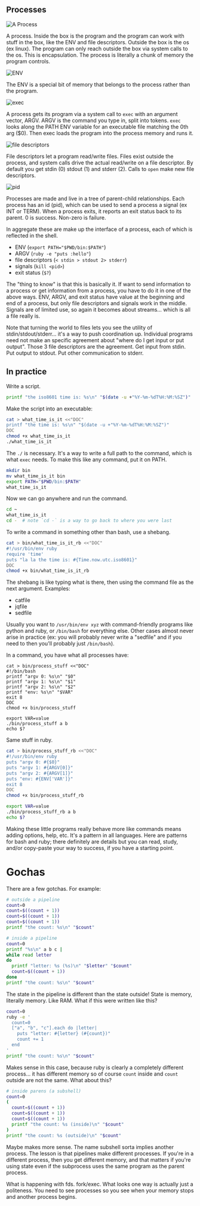 
## Processes

![A Process](images/process-1.jpg)

A process.  Inside the box is the program and the program can work with stuff in the box, like the ENV and file descriptors.  Outside the box is the os (ex linux).  The program can only reach outside the box via system calls to the os.  This is encapsulation.  The process is literally a chunk of memory the program controls.

![ENV](images/process-2-env.jpg)

The ENV is a special bit of memory that belongs to the process rather than the program.

![exec](images/process-3-exec.jpg)

A process gets its program via a system call to `exec` with an argument vector, ARGV.  ARGV is the command you type in, split into tokens.  `exec` looks along the PATH ENV variable for an executable file matching the 0th arg ($0).  Then exec loads the program into the process memory and runs it.

![file descriptors](images/process-3-fds.jpg)

File descriptors let a program read/write files.  Files exist outside the process, and system calls drive the actual read/write on a file descriptor.  By default you get stdin (0) stdout (1) and stderr (2).  Calls to `open` make new file descriptors.

![pid](images/process-5-pid.jpg)

Processes are made and live in a tree of parent-child relationships.  Each process has an id (pid), which can be used to send a process a signal (ex INT or TERM).  When a process exits, it reports an exit status back to its parent.  0 is success.  Non-zero is failure.

In aggregate these are make up the interface of a process, each of which is reflected in the shell.

* ENV (`export PATH="$PWD/bin:$PATH"`)
* ARGV (`ruby -e "puts :hello"`)
* file descriptors (`< stdin > stdout 2> stderr`)
* signals (`kill <pid>`)
* exit status (`$?`)

The "thing to know" is that this is basically it.  If want to send information to a process or get information from a process, you have to do it in one of the above ways.  ENV, ARGV, and exit status have value at the beginning and end of a process, but only file descriptors and signals work in the middle.  Signals are of limited use, so again it becomes about streams... which is all a file really is.

Note that turning the world to files lets you see the utility of stdin/stdout/stderr... it's a way to push coordination up.  Individual programs need not make an specific agreement about "where do I get input or put output".  Those 3 file descriptors are the agreement.  Get input from stdin.  Put output to stdout.  Put other communication to stderr.

## In practice

Write a script.

```bash
printf "the iso8601 time is: %s\n" "$(date -u +"%Y-%m-%dT%H:%M:%SZ")"
```

Make the script into an executable:

```bash
cat > what_time_is_it <<"DOC"
printf "the time is: %s\n" "$(date -u +"%Y-%m-%dT%H:%M:%SZ")"
DOC
chmod +x what_time_is_it
./what_time_is_it
```

The `./` is necessary. It's a way to write a full path to the command, which is what `exec` needs.  To make this like any command, put it on PATH.

```bash
mkdir bin
mv what_time_is_it bin
export PATH="$PWD/bin:$PATH"
what_time_is_it
```

Now we can go anywhere and run the command.

```bash
cd ~
what_time_is_it
cd -  # note `cd -` is a way to go back to where you were last
```

To write a command in something other than bash, use a shebang.

```bash
cat > bin/what_time_is_it_rb <<"DOC"
#!/usr/bin/env ruby
require 'time'
puts "la la the time is: #{Time.now.utc.iso8601}"
DOC
chmod +x bin/what_time_is_it_rb
```

The shebang is like typing what is there, then using the command file as the next argument.  Examples:

* catfile
* jqfile
* sedfile

Usually you want to `/usr/bin/env xyz` with command-friendly programs like python and ruby, or `/bin/bash` for everything else.  Other cases almost never arise in practice (ex: you will probably never write a "sedfile" and if you need to then you'll probably just `/bin/bash`).

In a command, you have what all processes have:

```
cat > bin/process_stuff <<"DOC"
#!/bin/bash
printf "argv 0: %s\n" "$0"
printf "argv 1: %s\n" "$1"
printf "argv 2: %s\n" "$2"
printf "env: %s\n" "$VAR"
exit 8
DOC
chmod +x bin/process_stuff

export VAR=value
./bin/process_stuff a b
echo $?
```

Same stuff in ruby.

```bash
cat > bin/process_stuff_rb <<"DOC"
#!/usr/bin/env ruby
puts "argv 0: #{$0}"
puts "argv 1: #{ARGV[0]}"
puts "argv 2: #{ARGV[1]}"
puts "env: #{ENV['VAR']}"
exit 8
DOC
chmod +x bin/process_stuff_rb

export VAR=value
./bin/process_stuff_rb a b
echo $?
```

Making these little programs really behave more like commands means adding options, help, etc.  It's a pattern in all languages.  Here are patterns for bash and ruby; there definitely are details but you can read, study, and/or copy-paste your way to success, if you have a starting point.

# Gochas

There are a few gotchas.  For example:

```bash
# outside a pipeline
count=0
count=$((count + 1))
count=$((count + 1))
count=$((count + 1))
printf "the count: %s\n" "$count"

# inside a pipeline
count=0
printf "%s\n" a b c |
while read letter
do
  printf "letter: %s (%s)\n" "$letter" "$count"
  count=$((count + 1))
done
printf "the count: %s\n" "$count"
```

The state in the pipeline is different than the state outside!  State is memory, literally memory.  Like RAM. What if this were written like this?

```bash
count=0
ruby -e '
  count=0
  ["a", "b", "c"].each do |letter|
    puts "letter: #{letter} (#{count})"
    count += 1
  end
'
printf "the count: %s\n" "$count"
```

Makes sense in this case, because ruby is clearly a completely different process... it has different memory so of course `count` inside and `count` outside are not the same.  What about this?

```bash
# inside parens (a subshell)
count=0
(
  count=$((count + 1))
  count=$((count + 1))
  count=$((count + 1))
  printf "the count: %s (inside)\n" "$count"
)
printf "the count: %s (outside)\n" "$count"
```

Maybe makes more sense.  The name subshell sorta implies another process.  The lesson is that pipelines make different processes.  If you're in a different process, then you get different memory, and that matters if you're using state even if the subprocess uses the same program as the parent process.






What is happening with fds.  fork/exec.  What looks one way is actually just a politeness.  You need to see processes so you see when your memory stops and another process begins.
